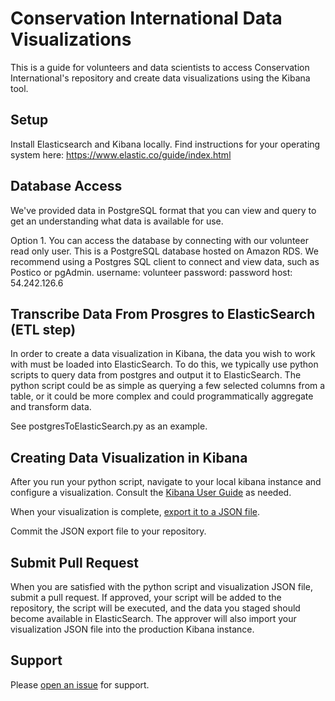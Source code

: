 # Conservation International Data Visualizations

This is a guide for volunteers and data scientists to access Conservation International's repository and create data visualizations using the Kibana tool.

## Setup
Install Elasticsearch and Kibana locally. Find instructions for your operating system here: https://www.elastic.co/guide/index.html

## Database Access

We've provided data in PostgreSQL format that you can view and query to get an understanding what data is available for use.

Option 1. You can access the database by connecting with our volunteer read only user. This is a PostgreSQL database hosted on Amazon RDS. We recommend using a Postgres SQL client to connect and view data, such as Postico or pgAdmin.
username: volunteer
password: password
host: 54.242.126.6


## Transcribe Data From Prosgres to ElasticSearch (ETL step)

In order to create a data visualization in Kibana, the data you wish to work with must be loaded into ElasticSearch. To do this, we typically use python scripts to query data from postgres and output it to ElasticSearch. The python script could be as simple as querying a few selected columns from a table, or it could be more complex and could programmatically aggregate and transform data.

See postgresToElasticSearch.py as an example.

## Creating Data Visualization in Kibana
After you run your python script, navigate to your local kibana instance and configure a visualization. Consult the [Kibana User Guide](https://www.elastic.co/guide/en/kibana/current/index.html) as needed.

When your visualization is complete, [export it to a JSON file](https://discuss.elastic.co/t/how-to-save-dashboard-as-json-file/24561/4).

Commit the JSON export file to your repository.

## Submit Pull Request
When you are satisfied with the python script and visualization JSON file, submit a pull request. If approved, your script will be added to the repository, the script will be executed, and the data you staged should become available in ElasticSearch. The approver will also import your visualization JSON file into the production Kibana instance.

## Support

Please [open an issue](https://github.com/ConservationInternational/vsvolunteer/issues/new) for support.